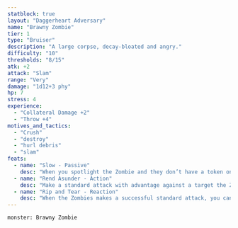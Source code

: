 ```yaml
---
statblock: true
layout: "Daggerheart Adversary"
name: "Brawny Zombie"
tier: 1
type: "Bruiser"
description: "A large corpse, decay-bloated and angry."
difficulty: "10"
thresholds: "8/15"
atk: +2
attack: "Slam"
range: "Very"
damage: "1d12+3 phy"
hp: 7
stress: 4
experience:
  - "Collateral Damage +2"
  - "Throw +4"
motives_and_tactics:
  - "Crush"
  - "destroy"
  - "hurl debris"
  - "slam"
feats:
  - name: "Slow - Passive"
    desc: "When you spotlight the Zombie and they don’t have a token on their stat block, they can’t act yet. Place a token on their stat block and describe what they’re preparing to do. When you spotlight the Zombie and they have a token on their stat block, clear the token and they can act."
  - name: "Rend Asunder - Action"
    desc: "Make a standard attack with advantage against a target the Zombie has Restrained. On a success, the attack deals direct damage."
  - name: "Rip and Tear - Reaction"
    desc: "When the Zombies makes a successful standard attack, you can mark a Stress to temporarily Restrain the target and force them to mark 2 Stress."
---
```


```statblock
monster: Brawny Zombie
```